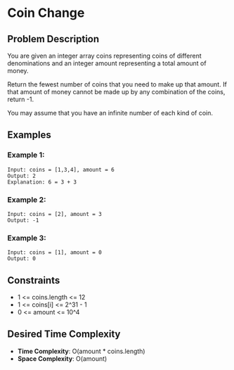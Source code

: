 # Coin Change

## Problem Description

You are given an integer array coins representing coins of different denominations and an integer amount representing a total amount of money.

Return the fewest number of coins that you need to make up that amount. If that amount of money cannot be made up by any combination of the coins, return -1.

You may assume that you have an infinite number of each kind of coin.

## Examples

### Example 1:

```
Input: coins = [1,3,4], amount = 6
Output: 2
Explanation: 6 = 3 + 3
```

### Example 2:

```
Input: coins = [2], amount = 3
Output: -1
```

### Example 3:

```
Input: coins = [1], amount = 0
Output: 0
```

## Constraints

- 1 <= coins.length <= 12
- 1 <= coins[i] <= 2^31 - 1
- 0 <= amount <= 10^4

## Desired Time Complexity

- **Time Complexity**: O(amount \* coins.length)
- **Space Complexity**: O(amount)
